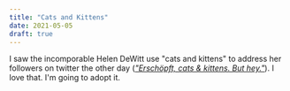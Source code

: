 ```yaml
---
title: "Cats and Kittens"
date: 2021-05-05
draft: true
---
```


I saw the incomporable Helen DeWitt use "cats and kittens" to address her followers on twitter the other day ([*"Erschöpft, cats & kittens. But hey."*](https://twitter.com/helendewitt/status/1389697706684260353)). I love that. I'm going to adopt it.
